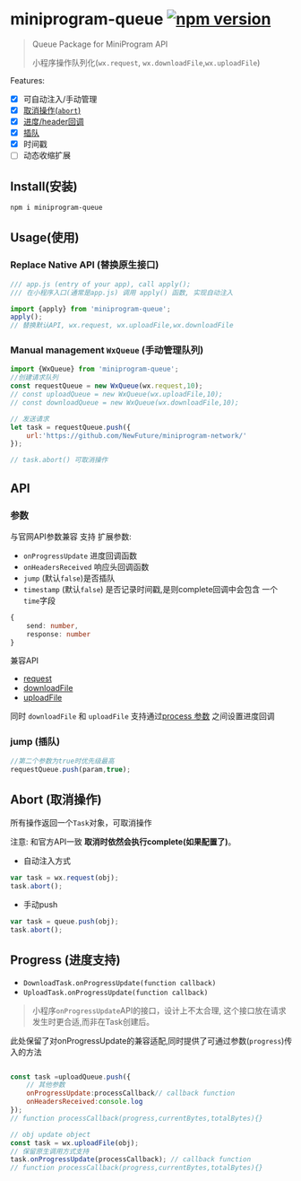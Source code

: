# miniprogram-queue [![npm version](https://badge.fury.io/js/miniprogram-queue.svg)](https://npmjs.com/package/miniprogram-queue)

> Queue Package for MiniProgram API
>
> 小程序操作队列化(`wx.request`, `wx.downloadFile`,`wx.uploadFile`)


Features:

* [x] 可自动注入/手动管理
* [x] [取消操作(`abort`)](#abort-取消操作)
* [x] [进度/header回调](#progress-进度支持)
* [x] [插队](#jump-插队)
* [x] 时间戳
* [ ] 动态收缩扩展

## Install(安装)

```
npm i miniprogram-queue
```

## Usage(使用)

### Replace Native API (替换原生接口)


```js
/// app.js (entry of your app), call apply();
/// 在小程序入口(通常是app.js) 调用 apply() 函数, 实现自动注入

import {apply} from 'miniprogram-queue';
apply(); 
// 替换默认API, wx.request, wx.uploadFile,wx.downloadFile
```

### Manual management `WxQueue` (手动管理队列)

```js
import {WxQueue} from 'miniprogram-queue';
//创建请求队列
const requestQueue = new WxQueue(wx.request,10);
// const uploadQueue = new WxQueue(wx.uploadFile,10);
// const downloadQueue = new WxQueue(wx.downloadFile,10);

// 发送请求
let task = requestQueue.push({
    url:'https://github.com/NewFuture/miniprogram-network/'
});

// task.abort() 可取消操作
```

## API 

### 参数

与官网API参数兼容 支持 扩展参数:
* `onProgressUpdate` 进度回调函数
* `onHeadersReceived` 响应头回调函数
* `jump` (默认`false`)是否插队
* `timestamp` (默认`false`) 是否记录时间戳,是则complete回调中会包含 一个`time`字段
```ts
{
    send: number,
    response: number
}
```

兼容API
* [request](https://developers.weixin.qq.com/miniprogram/dev/api/network/request/wx.request.html)
* [downloadFile](https://developers.weixin.qq.com/miniprogram/dev/api/network/download/wx.downloadFile.html)
* [uploadFile](https://developers.weixin.qq.com/miniprogram/dev/api/network/upload/wx.uploadFile.html) 

同时 `downloadFile` 和 `uploadFile` 支持通过[process 参数](#progress) 之间设置进度回调

### jump (插队)

```js
//第二个参数为true时优先级最高
requestQueue.push(param,true);
```

## Abort (取消操作)

所有操作返回一个`Task`对象，可取消操作

注意: 和官方API一致 **取消时依然会执行complete(如果配置了)**。

* 自动注入方式
```js
var task = wx.request(obj);
task.abort();
```

* 手动push
```js
var task = queue.push(obj);
task.abort();
```

## Progress (进度支持)

* `DownloadTask.onProgressUpdate(function callback)`
* `UploadTask.onProgressUpdate(function callback)`

> 小程序`onProgressUpdate`API的接口，设计上不太合理,
> 这个接口放在请求发生时更合适,而非在Task创建后。

此处保留了对onProgressUpdate的兼容适配,同时提供了可通过参数(`progress`)传入的方法

```js

const task =uploadQueue.push({
    // 其他参数
    onProgressUpdate:processCallback// callback function
    onHeadersReceived:console.log
});
// function processCallback(progress,currentBytes,totalBytes){}
```

```js
// obj update object
const task = wx.uploadFile(obj);
// 保留原生调用方式支持
task.onProgressUpdate(processCallback); // callback function
// function processCallback(progress,currentBytes,totalBytes){}
```
